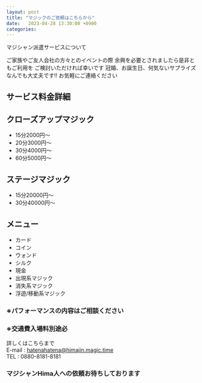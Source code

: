 ```yaml
---
layout: post
title: "マジックのご依頼はこちらから"
date:   2023-04-28 13:30:00 +0900
categories:
---
```

マジシャン派遣サービスについて

ご家族やご友人会社の方々とのイベントの際
余興を必要とされましたら是非ともご利用を
ご検討いただければ幸いです
冠婚、お誕生日、何気ないサプライズ
なんでも大丈夫です!!
お気軽にご連絡ください

## サービス料金詳細  

## クローズアップマジック  

- 15分2000円～  
- 20分3000円～  
- 30分4000円～  
- 60分5000円～

## ステージマジック  
- 15分20000円～  
- 30分40000円～

## メニュー
- カード
- コイン
- ウォンド
- シルク
- 現金
- 出現系マジック
- 消失系マジック
- 浮遊/移動系マジック

### ※パフォーマンスの内容はご相談ください
### ※交通費入場料別途必  
詳しくはこちらまで  
E-mail : hatenahatena@himajin.magic.time  
TEL : 0880-8181-8181  
### マジシャンHima人への依頼お待ちしております